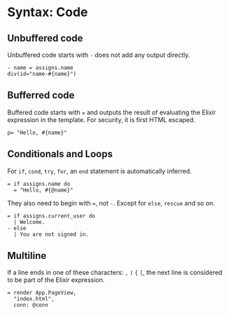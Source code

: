 # Syntax: Code

## Unbuffered code
Unbuffered code starts with `-` does not add any output directly.

```jade
- name = assigns.name
div(id="name-#{name}")
```

## Bufferred code

Buffered code starts with `=` and outputs the result of evaluating the Elixir expression in the template. For security, it is first HTML escaped.

```jade
p= "Hello, #{name}"
```

## Conditionals and Loops

For `if`, `cond`, `try`, `for`, an `end` statement is automatically inferred.

```jade
= if assigns.name do
  = "Hello, #{@name}"
```

They also need to begin with `=`, not `-`. Except for `else`, `rescue` and so on.

```jade
= if assigns.current_user do
  | Welcome.
- else
  | You are not signed in.
```

## Multiline

If a line ends in one of these characters: `,` `(` `{` `[`, the next line is considered to be part of the Elixir expression.

```jade
= render App.PageView,
  "index.html",
  conn: @conn
```
